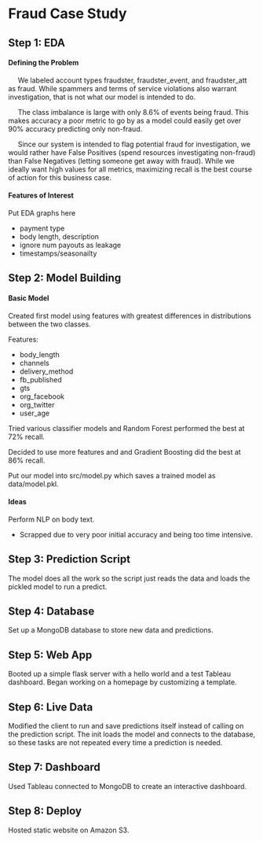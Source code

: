 # Fraud Case Study

## Step 1: EDA

#### Defining the Problem

&nbsp;&nbsp;&nbsp;&nbsp;&nbsp;We labeled account types fraudster, fraudster_event, and fraudster_att as fraud. While spammers and terms of service violations also warrant investigation, that is not what our model is intended to do.

&nbsp;&nbsp;&nbsp;&nbsp;&nbsp;The class imbalance is large with only 8.6% of events being fraud. This makes accuracy a poor metric to go by as a model could easily get over 90% accuracy predicting only non-fraud.

&nbsp;&nbsp;&nbsp;&nbsp;&nbsp;Since our system is intended to flag potential fraud for investigation, we would rather have False Positives (spend resources investigating non-fraud) than False Negatives (letting someone get away with fraud). While we ideally want high values for all metrics, maximizing recall is the best course of action for this business case.

#### Features of Interest

Put EDA graphs here
 - payment type
 - body length, description
 - ignore num payouts as leakage
 - timestamps/seasonailty

## Step 2: Model Building

#### Basic Model

Created first model using features with greatest differences in distributions between the two classes.

Features:
- body_length
- channels
- delivery_method
- fb_published
- gts
- org_facebook
- org_twitter
- user_age

Tried various classifier models and Random Forest performed the best at 72% recall.

Decided to use more features and and Gradient Boosting did the best at 86% recall.

Put our model into src/model.py which saves a trained model as data/model.pkl.

#### Ideas

Perform NLP on body text.
- Scrapped due to very poor initial accuracy and being too time intensive.

## Step 3: Prediction Script

The model does all the work so the script just reads the data and loads the pickled model to run a predict.

## Step 4: Database

Set up a MongoDB database to store new data and predictions.

## Step 5: Web App

Booted up a simple flask server with a hello world and a test Tableau dashboard. Began working on a homepage by customizing a template.

## Step 6: Live Data

Modified the client to run and save predictions itself instead of calling on the prediction script. The init loads the model and connects to the database, so these tasks are not repeated every time a prediction is needed.

## Step 7: Dashboard

Used Tableau connected to MongoDB to create an interactive dashboard.

## Step 8: Deploy

Hosted static website on Amazon S3.
